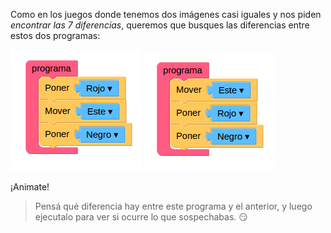 <gs-toolbox toolbox-url="https://raw.githubusercontent.com/MumukiProject/mumuki-guia-gobstones-practica-primeros-programas-kids/master/toolbox.xml"></gs-toolbox>

Como en los juegos donde tenemos dos imágenes casi iguales y nos piden  _encontrar las 7 diferencias_, queremos que busques las diferencias entre estos dos programas:

<img src="https://raw.githubusercontent.com/MumukiProject/mumuki-guia-gobstones-practica-primeros-programas-kids/master/images/anterior_1523547509827.png" alt="anterior_1523547509827.png" width="auto" height="auto" style="display: float;">

<img src="https://raw.githubusercontent.com/MumukiProject/mumuki-guia-gobstones-practica-primeros-programas-kids/master/images/repaso_1523547307694.png" alt="repaso_1523547307694.png" width="auto" height="auto">

 ¡Animate!

> Pensá qué diferencia hay entre este programa y el anterior, y luego ejecutalo para ver si ocurre lo que sospechabas. :smirk:  
